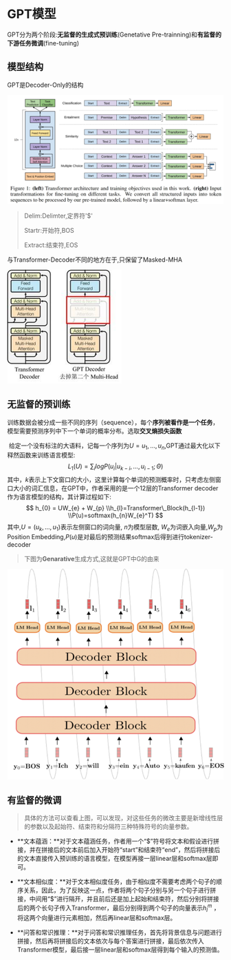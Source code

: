 # GPT模型

GPT分为两个阶段:**无监督的生成式预训练**(Genetative Pre-trainning)和**有监督的下游任务微调**(fine-tuning)

## 模型结构

GPT是Decoder-Only的结构

![GPT-Model](..\assert\GPT-Model.png)

> Delim:Delimter,定界符'\$'
>
> Startr:开始符,BOS
>
> Extract:结束符,EOS

与Transformer-Decoder不同的地方在于,只保留了Masked-MHA

![GPT-Block](..\assert\GPT-Block.png)

## 无监督的预训练

​	训练数据会被分成一些不同的序列（sequence），每个**序列被看作是一个任务**，模型需要预测序列中下一个单词的概率分布。选取**交叉熵损失函数**

​	给定一个没有标注的大语料，记每一个序列为$U={u_1,…,u_n}$,GPT通过最大化以下释然函数来训练语言模型:
$$
L_{1}(U)=\sum_{i}logP(u_{i}|u_{k-i},...,u_{i-1};\Theta)
$$
其中，$k$表示上下文窗口的大小，这里计算每个单词的预测概率时，只考虑左侧窗口大小的词汇信息，在GPT中，作者采用的是一个12层的Transformer decoder作为语言模型的结构，其计算过程如下:
$$
h_{0} = UW_{e} + W_{p}
\\h_{l}=Transformer\_Block(h_{l-1})
\\P(u)=softmax(h_{n}W_{e}^T)
$$
其中,$U=(u_{k},...,u_{1})$表示左侧窗口的词向量, $n$为模型层数, $W_{e}$为词嵌入向量,$W_{p}$为Position Embedding,$P(u)$是对最后的预测结果softmax后得到进行tokenizer-decoder

> 下图为**Genarative**生成方式,这就是GPT中G的由来

![Generative](..\assert\Generative.png)

## 有监督的微调

> 具体的方法可以查看上图，可以发现，对这些任务的微改主要是新增线性层的参数以及起始符、结束符和分隔符三种特殊符号的向量参数。

- **文本蕴涵：**对于文本蕴涵任务，作者用一个“\$”符号将文本和假设进行拼接，并在拼接后的文本前后加入开始符“start”和结束符“end”，然后将拼接后的文本直接传入预训练的语言模型，在模型再接一层linear层和softmax层即可。

- **文本相似度：**对于文本相似度任务，由于相似度不需要考虑两个句子的顺序关系，因此，为了反映这一点，作者将两个句子分别与另一个句子进行拼接，中间用“\$”进行隔开，并且前后还是加上起始和结束符，然后分别将拼接后的两个长句子传入Transformer，最后分别得到两个句子的向量表示$h_{l}^m$ ，将这两个向量进行元素相加，然后再linear层和softmax层。
- **问答和常识推理：**对于问答和常识推理任务，首先将背景信息与问题进行拼接，然后再将拼接后的文本依次与每个答案进行拼接，最后依次传入Transformer模型，最后接一层linear层和softmax层得到每个输入的预测值。



